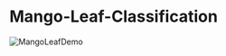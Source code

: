 # Mango-Leaf-Classification

![MangoLeafDemo](https://user-images.githubusercontent.com/68701684/221820004-dd4adb06-662a-4456-95be-587364cc68f4.gif)
